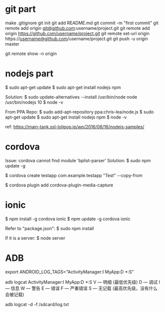 
# git part

make .gitignore
git init
git add README.md
git commit -m "first commit"
git remote add origin git@github.com:username/project.git
git remote add origin https://github.com/username/project.git
git remote set-url origin https://username@github.com/username/project.git
git push -u origin master

git remote show -n origin


# nodejs part

$ sudo apt-get update
$ sudo apt-get install nodejs npm

Solution:
$ sudo update-alternatives --install /usr/bin/node node /usr/bin/nodejs 10
$ node -v

From PPA Repo:
$ sudo add-apt-repository ppa:chris-lea/node.js 
$ sudo apt-get update
$ sudo apt-get install nodejs npm
$ node -v

ref: https://main-tank.ssl-lolipop.jp/wp/2016/08/16/nodejs-samples/

# cordova 
Issue:
cordova cannot find module 'bplist-parser'
Solution:
$ sudo npm update -g

$ cordova create testapp com.example.testapp "Test" --copy-from

$ cordova plugin add cordova-plugin-media-capture


# ionic
$ npm install -g cordova ionic
$ npm update -g cordova ionic

Refer to "package.json":
$ sudo npm install

If it is a server:
$ node server


# ADB
export ANDROID_LOG_TAGS="ActivityManager:I MyApp:D *:S"

adb logcat ActivityManager:I MyApp:D *:S
V — 明细 (最低优先级)
D — 调试
I — 信息
W — 警告
E — 错误
F — 严重错误
S — 无记载 (最高优先级，没有什么会被记载)

adb logcat -d -f /sdcard/log.txt

    
